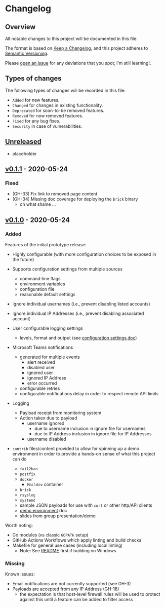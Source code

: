 # Changelog

## Overview

All notable changes to this project will be documented in this file.

The format is based on [Keep a
Changelog](https://keepachangelog.com/en/1.0.0/), and this project adheres to
[Semantic Versioning](https://semver.org/spec/v2.0.0.html).

Please [open an issue](https://github.com/atc0005/brick/issues) for any
deviations that you spot; I'm still learning!.

## Types of changes

The following types of changes will be recorded in this file:

- `Added` for new features.
- `Changed` for changes in existing functionality.
- `Deprecated` for soon-to-be removed features.
- `Removed` for now removed features.
- `Fixed` for any bug fixes.
- `Security` in case of vulnerabilities.

## [Unreleased]

- placeholder

## [v0.1.1] - 2020-05-24

### Fixed

- (GH-33) Fix link to removed page content
- (GH-34) Missing doc coverage for deploying the `brick` binary
  - oh what shame ...

## [v0.1.0] - 2020-05-24

### Added

Features of the initial prototype release:

- Highly configurable (with more configuration choices to be exposed in the
  future)

- Supports configuration settings from multiple sources
  - command-line flags
  - environment variables
  - configuration file
  - reasonable default settings

- Ignore individual usernames (i.e., prevent disabling listed accounts)
- Ignore individual IP Addresses (i.e., prevent disabling associated account)

- User configurable logging settings
  - levels, format and output (see [configuration settings
    doc](docs/configure.md))

- Microsoft Teams notifications
  - generated for multiple events
    - alert received
    - disabled user
    - ignored user
    - ignored IP Address
    - error occurred
  - configurable retries
  - configurable notifications delay in order to respect remote API limits

- Logging
  - Payload receipt from monitoring system
  - Action taken due to payload
    - username ignored
      - due to username inclusion in ignore file for usernames
      - due to IP Address inclusion in ignore file for IP Addresses
    - username disabled

- `contrib` files/content provided to allow for spinning up a demo environment
  in order to provide a hands-on sense of what this project can do
  - `fail2ban`
  - `postfix`
  - `docker`
    - `Maildev` container
  - `brick`
  - `rsyslog`
  - `systemd`
  - sample JSON payloads for use with `curl` or other http/API clients
  - [demo environment](docs/demo.md) doc
  - slides from group presentation/demo

Worth noting:

- Go modules (vs classic `GOPATH` setup)
- GitHub Actions Workflows which apply linting and build checks
- Makefile for general use cases (including local linting)
  - Note: See [README](README.md) first if building on Windows

### Missing

Known issues:

- Email notifications are not currently supported (see GH-3)
- Payloads are accepted from any IP Address (GH-18)
  - the expectation is that host-level firewall rules will be used to protect
    against this until a feature can be added to filter access

[Unreleased]: https://github.com/atc0005/brick/compare/v0.1.1...HEAD
[v0.1.1]: https://github.com/atc0005/brick/releases/tag/v0.1.1
[v0.1.0]: https://github.com/atc0005/brick/releases/tag/v0.1.0
